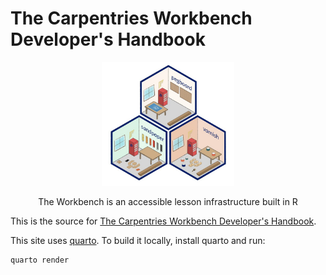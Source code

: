 # The Carpentries Workbench Developer's Handbook

<figure style='text-align: center'>
<p>
<img src="images/cover.jpg" width="50%" alt="three isometric hex badges for The Carpentries Workbench representing the packages sandpaper, pegboard, and varnish. Each badge is styled to look like a tiny workshop working on a wooden carpentries logo with the package namesake highlighted.">
</p>
<figcaption style='display: block'></p>The Workbench is an accessible lesson infrastructure built in R</p></figcaption>
</figure>

This is the source for [The Carpentries Workbench Developer's Handbook](https://carpentries.github.io/workbench-dev).

This site uses [quarto]. To build it locally, install quarto and run:

```
quarto render
```

[quarto]: https://quarto.org
